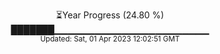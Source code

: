 <p align="center">
⏳Year Progress (24.80 %) <br>
███████▁▁▁▁▁▁▁▁▁▁▁▁▁▁▁▁▁▁▁▁▁▁▁ <br>
<sub>Updated: Sat, 01 Apr 2023 12:02:51 GMT</sub>
</p>


